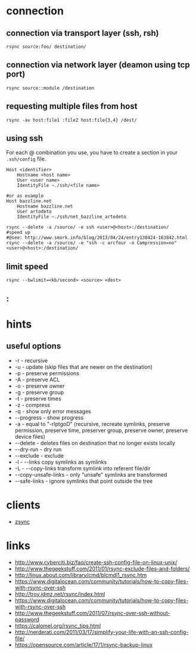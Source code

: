 # connection

## connection via transport layer (ssh, rsh)

```
rsync source:foo/ destination/
```

## connection via network layer (deamon using tcp port)

```
rsync source::module /destination
```

## requesting multiple files from host

```
rsync -av host:file1 :file2 host:file{3,4} /dest/
```

## using ssh

For each <user>@<host> combination you use, you have to create a section in your `.ssh/config` file.

```
Host <identifier>
    Hostname <host name>
    User <user name>
    IdentityFile ~./ssh/<file name>

#or as example
Host bazzline.net
    Hostname bazzline.net
    User artodeto
    IdentityFile ~./ssh/net_bazzline_artodeto
```

```
rsync --delete -a /source/ -e ssh <user>@<host>:/destination/
#speed up
#@see: http://www.smork.info/blog/2013/04/24/entry130424-163842.html
rsync --delete -a /source/ -e "ssh -c arcfour -o Compression=no" <user>@<host>:/destination/
```

## limit speed

```
rsync --bwlimit=<kb/second> <source> <dest>
```

## :

# hints

## useful options

* -r                    -   recursive
* -u                    -   update (skip files that are newer on the destination)
* -p                    -   preserve permissions
* -A                    -   preserve ACL
* -o                    -   preserve owner
* -g                    -   preserve group
* -t                    -   preserve times
* -z                    -   compress
* -q                    -   show only error messages
* --progress            -   show progress
* -a                    -   equal to "-rlptgoD" (recursive, recreate symlinks, preserve permission, preserve time, preserver group, preserve owner, preserve device files)
* --delete              -   deletes files on destination that no longer exists locally
* --dry-run             -   dry run
* --exclude <directory> -   exclude <directory>
* -l                    -   --links copy symlinks as symlinks
* -L                    -   --copy-links transform symlink into referent file/dir
* --copy-unsafe-links   -   only "unsafe" symlinks are transformed
* --safe-links          -   ignore symlinks that point outside the tree

# clients

* [zsync](http://zsync.moria.org.uk/)

# links

* http://www.cyberciti.biz/faq/create-ssh-config-file-on-linux-unix/
* http://www.thegeekstuff.com/2011/01/rsync-exclude-files-and-folders/
* http://linux.about.com/library/cmd/blcmdl1_rsync.htm
* https://www.digitalocean.com/community/tutorials/how-to-copy-files-with-rsync-over-ssh
* http://troy.jdmz.net/rsync/index.html
* https://www.digitalocean.com/community/tutorials/how-to-copy-files-with-rsync-over-ssh
* http://www.thegeekstuff.com/2011/07/rsync-over-ssh-without-password
* https://calomel.org/rsync_tips.html
* http://nerderati.com/2011/03/17/simplify-your-life-with-an-ssh-config-file/
* https://opensource.com/article/17/1/rsync-backup-linux
